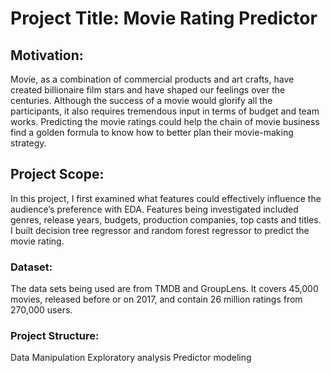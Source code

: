 # Project Title: Movie Rating Predictor

## Motivation: 
Movie, as a combination of commercial products and art crafts, have created billionaire film stars and have shaped our feelings over the centuries. Although the success of a movie would glorify all the participants, it also requires tremendous input in terms of budget and team works. Predicting the movie ratings could help the chain of movie business find a golden formula to know how to better plan their movie-making strategy.

## Project Scope:
In this project, I first examined what features could effectively influence the audience’s preference with EDA. Features being investigated included genres, release years, budgets, production companies, top casts and titles. I built decision tree regressor and random forest regressor to predict the movie rating.

### Dataset:
The data sets being used are from TMDB and GroupLens. It covers 45,000 movies, released before or on 2017, and contain 26 million ratings from 270,000 users. 

### Project Structure:
Data Manipulation
Exploratory analysis
Predictor modeling
